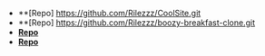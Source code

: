 * **[Repo] https://github.com/Rilezzz/CoolSite.git
* **[Repo] https://github.com/Rilezzz/boozy-breakfast-clone.git
* **[Repo](https://github.com/Rilezzz/<ASSIGNMENT_REPO>)**
* **[Repo](https://github.com/Rilezzz/<ASSIGNMENT_REPO>)**
